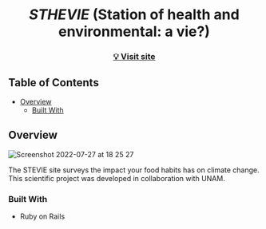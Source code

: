 <!-- Please update value in the {}  -->

<h1 align="center"><em>STHEVIE</em> (Station of health and environmental: a vie?)</h1>

<div align="center">
  <h3>
    <a href="https://www.huelladesalud.org/">
      💡 Visit site
    </a>
  </h3>
</div>

<!-- TABLE OF CONTENTS -->

## Table of Contents

- [Overview](#overview)
  - [Built With](#built-with)

<!-- OVERVIEW -->

## Overview

![Screenshot 2022-07-27 at 18 25 27](https://user-images.githubusercontent.com/64441365/181389864-bace8cbc-eb4b-48e5-b2c2-eee0805f35e2.png)

The STEVIE site surveys the impact your food habits has on climate change. This scientific project was developed in collaboration with UNAM.


### Built With

<!-- This section should list any major frameworks that you built your project using. Here are a few examples.-->

- Ruby on Rails

